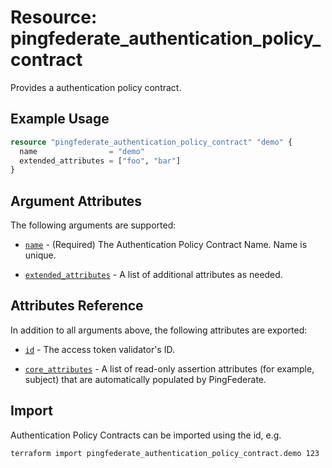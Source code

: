 # Resource: pingfederate_authentication_policy_contract

Provides a authentication policy contract.

## Example Usage
```terraform
resource "pingfederate_authentication_policy_contract" "demo" {
  name                = "demo"
  extended_attributes = ["foo", "bar"]
}
```

## Argument Attributes

The following arguments are supported:

- [`name`](#name) - (Required) The Authentication Policy Contract Name. Name is unique.

- [`extended_attributes`](#extended_attributes) - A list of additional attributes as needed.

## Attributes Reference

In addition to all arguments above, the following attributes are exported:

- [`id`](#id) - The access token validator's ID.

- [`core_attributes`](#core_attributes) - A list of read-only assertion attributes (for example, subject) that are automatically populated by PingFederate.

## Import

Authentication Policy Contracts can be imported using the id, e.g.

```
terraform import pingfederate_authentication_policy_contract.demo 123
```

